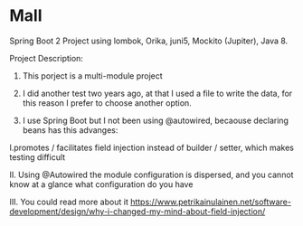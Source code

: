# Mall

Spring Boot 2 Project using lombok, Orika, juni5, Mockito (Jupiter), Java 8.

Project Description:

1. This porject is a multi-module project

2. I did another test two years ago, at that I used a file to write the data, for this reason I prefer to choose another option. 

3. I use Spring Boot but I not been using @autowired, becaouse declaring beans has this advanges:

  I.promotes / facilitates field injection instead of builder / setter, which makes testing difficult
  
  II. Using @Autowired the module configuration is dispersed, and you cannot know at a glance what configuration do you have
  
  III. You could read more about it https://www.petrikainulainen.net/software-development/design/why-i-changed-my-mind-about-field-injection/
  
